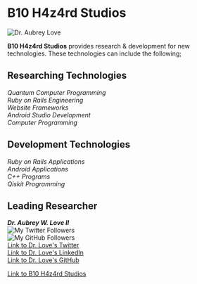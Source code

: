 # B10 H4z4rd Studios
![Dr. Aubrey Love](https://scontent-dfw5-1.xx.fbcdn.net/v/t1.0-9/133623627_465259924860625_2004460922406040861_o.jpg?_nc_cat=110&ccb=2&_nc_sid=730e14&_nc_ohc=NZgbWOiLVOIAX8vHpGl&_nc_ht=scontent-dfw5-1.xx&oh=fb12d7be0639d418e3fa71d4e2ae6569&oe=60120525)

**B10 H4z4rd Studios** provides research & development for new technologies. These
technologies can include the following;

## Researching Technologies ##
_Quantum Computer Programming_  
_Ruby on Rails Engineering_  
_Website Frameworks_  
_Android Studio Development_  
_Computer Programming_  

## Development Technologies ##
_Ruby on Rails Applications_  
_Android Applications_  
_C++ Programs_  
_Qiskit Programming_

## Leading Researcher ##
_**Dr. Aubrey W. Love II**_  
![My Twitter Followers](https://img.shields.io/twitter/follow/H4ck3rB10?label=Following%20%40H4ck3rB10&style=social)  
![My GitHub Followers](https://img.shields.io/github/followers/B10-H4ck3r?style=social)  
[Link to Dr. Love's Twitter](https://twitter.com/H4ck3rB10)  
[Link to Dr. Love's LinkedIn](https://www.linkedin.com/in/dr-aubrey-love-ii-0051b1202/)  
[Link to Dr. Love's GitHub](https://github.com/B10-H4ck3r)  
  
[Link to B10 H4z4rd Studios](https://www.b10h4z4rd.com)  
